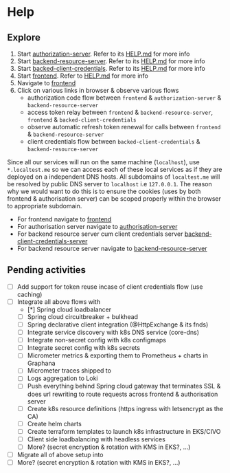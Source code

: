 # Help

## Explore

1. Start [authorization-server](authorization-server). Refer to its [HELP.md](authorization-server/HELP.md) for more info
2. Start [backend-resource-server](backend-resource-server). Refer to its [HELP.md](backend-resource-server/HELP.md) for more info
3. Start [backed-client-credentials](backed-client-credentials). Refer to its [HELP.md](backed-client-credentials/HELP.md) for more info
4. Start [frontend](frontend). Refer to [HELP.md](frontend/HELP.md) for more info
5. Navigate to [frontend](http://frontend.localtest.me:8080)
6. Click on various links in browser & observe various flows
    * authorization code flow between `frontend` & `authorization-server` & `backend-resource-server`
    * access token relay between `frontend` & `backend-resource-server`, `frontend` & `backed-client-credentials`
    * observe automatic refresh token renewal for calls between `frontend` & `backend-resource-server`
    * client credentials flow between `backed-client-credentials` & `backend-resource-server`

Since all our services will run on the same machine (`localhost`), use `*.localtest.me` so we can access each of these local services as if they are deployed on a independent DNS hosts. All subdomains of `localtest.me` will be resolved by public DNS server to `localhost` i.e `127.0.0.1`. The reason why we would want to do this is to ensure the cookies (uses by both frontend & authorisation server) can be scoped properly within the browser to appropriate subdomain.

* For frontend navigate to [frontend](http://frontend.localtest.me:8080)
* For authorisation server navigate to [authorisation-server](http://auth.localtest.me:9000)
* For backend resource server cum client credentials server [backend-client-credentials-server](http://backend-client-credentials-server.localtest.me:8081)
* For backend resource server navigate to [backend-resource-server](http://backend-resource-server.localtest.me:8081)

## Pending activities

- [ ] Add support for token reuse incase of client credentials flow (use caching)
- [ ] Integrate all above flows with
    - [*] Spring cloud loadbalancer
    - [ ] Spring cloud circuitbreaker + bulkhead
    - [ ] Spring declarative client integration (@HttpExchange & its fnds)
    - [ ] Integrate service discovery with k8s DNS service (core-dns)
    - [ ] Integrate non-secret config with k8s configmaps
    - [ ] Integrate secret config with k8s secrets
    - [ ] Micrometer metrics & exporting them to Prometheus + charts in Graphana
    - [ ] Micrometer traces shipped to 
    - [ ] Logs aggregation to Loki
    - [ ] Push everything behind Spring cloud gateway that terminates SSL & does url rewriting to route requests across frontend & authorisation server
    - [ ] Create k8s resource definitions (https ingress with letsencrypt as the CA)
    - [ ] Create helm charts
    - [ ] Create terraform templates to launch k8s infrastructure in EKS/CIVO
    - [ ] Client side loadbalancing with headless services
    - [ ] More? (secret encryption & rotation with KMS in EKS?, ...)
- [ ] Migrate all of above setup into 
- [ ] More? (secret encryption & rotation with KMS in EKS?, ...)

